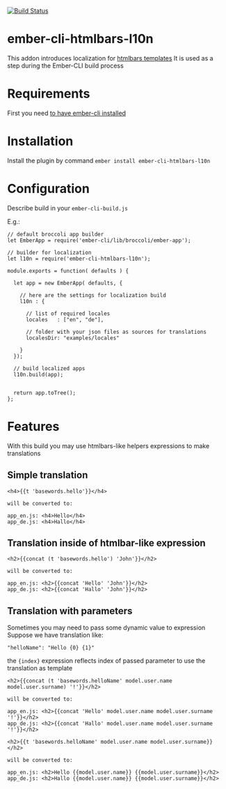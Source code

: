 [![Build Status](https://travis-ci.org/nezasa/ember-cli-htmlbars-l10n.png?branch=master)](https://travis-ci.org/nezasa/ember-cli-htmlbars-l10n)
# ember-cli-htmlbars-l10n

This addon introduces localization for [htmlbars templates](https://github.com/tildeio/htmlbars) 
It is used as a step during the Ember-CLI build process

# Requirements
First you need [to have ember-cli installed](https://emberjs.com/)

# Installation
Install the plugin by command `ember install ember-cli-htmlbars-l10n`

# Configuration
Describe build in your `ember-cli-build.js`

E.g.:
~~~
// default broccoli app builder
let EmberApp = require('ember-cli/lib/broccoli/ember-app');

// builder for localization
let l10n = require('ember-cli-htmlbars-l10n');

module.exports = function( defaults ) {

  let app = new EmberApp( defaults, {
  
    // here are the settings for localization build 
    l10n : {
    
      // list of required locales 
      locales   : ["en", "de"],
      
      // folder with your json files as sources for translations
      localesDir: "examples/locales"
      
    }
  });

  // build localized apps
  l10n.build(app);


  return app.toTree();
};
~~~

# Features
With this build you may use htmlbars-like helpers expressions to make translations


Simple translation
------------------
~~~
<h4>{{t 'basewords.hello'}}</h4> 

will be converted to:

app_en.js: <h4>Hello</h4>
app_de.js: <h4>Hallo</h4>
~~~

Translation inside of htmlbar-like expression
---------------------------------------------
~~~
<h2>{{concat (t 'basewords.hello') 'John'}}</h2>

will be converted to:

app_en.js: <h2>{{concat 'Hello' 'John'}}</h2>
app_de.js: <h2>{{concat 'Hallo' 'John'}}</h2>
~~~

Translation with parameters
---------------------------
Sometimes you may need to pass some dynamic value to expression
Suppose we have translation like: 

`"helloName": "Hello {0} {1}"`

the `{index}` expression reflects index of passed parameter to use the translation as template 

~~~
<h2>{{concat (t 'basewords.helloName' model.user.name model.user.surname) '!'}}</h2>

will be converted to:

app_en.js: <h2>{{concat 'Hello' model.user.name model.user.surname '!'}}</h2>
app_de.js: <h2>{{concat 'Hallo' model.user.name model.user.surname '!'}}</h2>
~~~

~~~
<h2>{{t 'basewords.helloName' model.user.name model.user.surname}}</h2>

will be converted to:

app_en.js: <h2>Hello {{model.user.name}} {{model.user.surname}}</h2>
app_de.js: <h2>Hallo {{model.user.name}} {{model.user.surname}}</h2>
~~~



